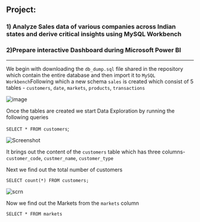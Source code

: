 ## Project:
### 1) Analyze Sales data of various companies across Indian states and derive critical insights using MySQL Workbench
### 2)Prepare interactive Dashboard during Microsoft Power BI
---

We begin with downloading the `db_dump.sql` file shared in the repository which contain the entire database and then import it to `MySQL Workbench`Following which a new schema `sales` is created which consist of 5 tables - `customers`, `date`, `markets`, `products`, `transactions`

![image](https://user-images.githubusercontent.com/88250882/129467306-5c1f9ac2-5661-4842-988b-239c29a67716.png)

Once the tables are created we start Data Exploration by running the following queries

`SELECT *
FROM customers`;

![Screenshot](https://user-images.githubusercontent.com/88250882/129467840-5bac54f9-128b-44c4-a94b-c48f5a2d1ddb.png)

It brings out the content of the `customers` table which has three columns- `customer_code`, `custmer_name`, `customer_type`

Next we find out the total number of customers

`SELECT count(*)
FROM customers;
`

![scrn](https://user-images.githubusercontent.com/88250882/129488325-d1e94f34-f0da-4bd1-b04d-679472efdd85.png)

Now we find out the Markets from the `markets` column

`SELECT *
FROM markets`



